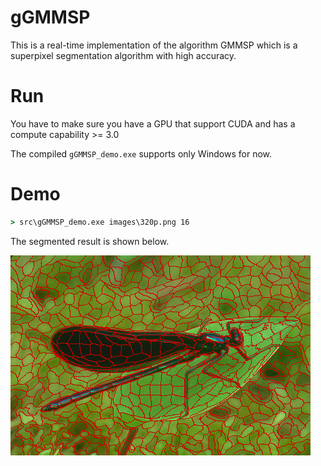
# gGMMSP

This is a real-time implementation of the algorithm GMMSP which is a superpixel segmentation algorithm with high accuracy.

# Run

You have to make sure you have a GPU that support CUDA and has a compute capability >= 3.0

The compiled `gGMMSP_demo.exe` supports only Windows for now.

# Demo



```cmd
> src\gGMMSP_demo.exe images\320p.png 16
```

The segmented result is shown below.

![](result/gvL.png)





